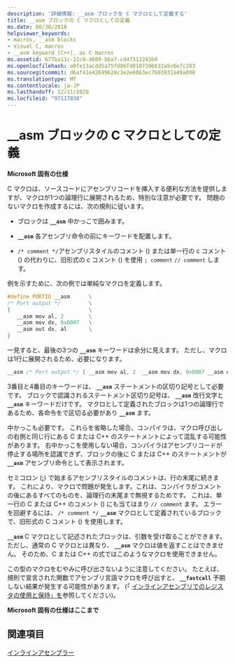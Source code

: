 ```yaml
---
description: '詳細情報: __asm ブロックを C マクロとして定義する'
title: __asm ブロックの C マクロとしての定義
ms.date: 08/30/2018
helpviewer_keywords:
- macros, __asm blocks
- Visual C, macros
- __asm keyword [C++], as C macros
ms.assetid: 677ba11c-21c8-4609-bba7-cd47312243b0
ms.openlocfilehash: a0fe13acdd5a75fd86fd8107396632a5c6e7c283
ms.sourcegitcommit: d6af41e42699628c3e2e6063ec7b03931a49a098
ms.translationtype: MT
ms.contentlocale: ja-JP
ms.lasthandoff: 12/11/2020
ms.locfileid: "97117838"
---
```

# <a name="defining-__asm-blocks-as-c-macros"></a>__asm ブロックの C マクロとしての定義

**Microsoft 固有の仕様**

C マクロは、ソースコードにアセンブリコードを挿入する便利な方法を提供しますが、マクロが1つの論理行に展開されるため、特別な注意が必要です。 問題のないマクロを作成するには、次の規則に従います。

- ブロックは **`__asm`** 中かっこで囲みます。

- **`__asm`** 各アセンブリ命令の前にキーワードを配置します。

- `/* comment */`アセンブリスタイルのコメント () または単一行の c コメント () の代わりに、旧形式の c コメント () を使用 `; comment` `// comment` します。

例を示すために、次の例では単純なマクロを定義します。

```cpp
#define PORTIO __asm      \
/* Port output */         \
{                         \
   __asm mov al, 2        \
   __asm mov dx, 0xD007   \
   __asm out dx, al       \
}
```

一見すると、最後の3つの **`__asm`** キーワードは余分に見えます。 ただし、マクロは1行に展開されるため、必要になります。

```cpp
__asm /* Port output */ { __asm mov al, 2  __asm mov dx, 0xD007 __asm out dx, al }
```

3番目と4番目のキーワードは、 **`__asm`** ステートメントの区切り記号として必要です。 ブロックで認識されるステートメント区切り記号は、 **`__asm`** 改行文字と **`__asm`** キーワードだけです。 マクロとして定義されたブロックは1つの論理行であるため、各命令をで区切る必要があり **`__asm`** ます。

中かっこも必要です。 これらを省略した場合、コンパイラは、マクロ呼び出しの右側と同じ行にある C または C++ のステートメントによって混乱する可能性があります。 右中かっこを使用しない場合、コンパイラはアセンブリコードが停止する場所を認識できず、ブロックの後に C または C++ のステートメントが **`__asm`** アセンブリ命令として表示されます。

セミコロン (**;**) で始まるアセンブリスタイルのコメントは、行の末尾に続きます。 これにより、マクロで問題が発生します。これは、コンパイラがコメントの後にあるすべてのものを、論理行の末尾まで無視するためです。 これは、単一行の C または C++ のコメント () にも当てはまり `// comment` ます。 エラーを回避するには、 `/* comment */` **`__asm`** マクロとして定義されているブロックで、旧形式の C コメント () を使用します。

**`__asm`** C マクロとして記述されたブロックは、引数を受け取ることができます。 ただし、通常の C マクロとは異なり、 **`__asm`** マクロは値を返すことはできません。 そのため、C または C++ の式ではこのようなマクロを使用できません。

この型のマクロをむやみに呼び出さないように注意してください。 たとえば、規則で宣言された関数でアセンブリ言語マクロを呼び出すと、 **`__fastcall`** 予期しない結果が発生する可能性があります。 (「 [インラインアセンブリでのレジスタの使用と保持」を](../../assembler/inline/using-and-preserving-registers-in-inline-assembly.md)参照してください)。

**Microsoft 固有の仕様はここまで**

## <a name="see-also"></a>関連項目

[インラインアセンブラー](../../assembler/inline/inline-assembler.md)<br/>
